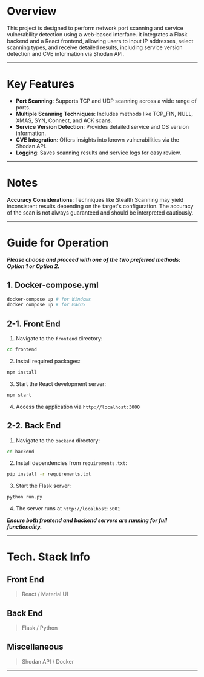 # Overview

This project is designed to perform network port scanning and service vulnerability detection using a web-based interface. It integrates a Flask backend and a React frontend, allowing users to input IP addresses, select scanning types, and receive detailed results, including service version detection and CVE information via Shodan API.

---

# Key Features

- **Port Scanning**: Supports TCP and UDP scanning across a wide range of ports.
- **Multiple Scanning Techniques**: Includes methods like TCP_FIN, NULL, XMAS, SYN, Connect, and ACK scans.
- **Service Version Detection**: Provides detailed service and OS version information.
- **CVE Integration**: Offers insights into known vulnerabilities via the Shodan API.
- **Logging**: Saves scanning results and service logs for easy review.

---

# Notes

**Accuracy Considerations**: Techniques like Stealth Scanning may yield inconsistent results depending on the target's configuration. The accuracy of the scan is not always guaranteed and should be interpreted cautiously.

---

# Guide for Operation

***Please choose and proceed with one of the two preferred methods: Option 1 or Option 2.***

## 1. Docker-compose.yml

```bash
docker-compose up # for Windows
docker compose up # for MacOS
```

## 2-1. Front End

1. Navigate to the `frontend` directory:

```bash
cd frontend
```

2. Install required packages:

```bash
npm install
```

3. Start the React development server:

```bash
npm start
```

4. Access the application via `http://localhost:3000`

## 2-2. Back End

1. Navigate to the `backend` directory:

```bash
cd backend
```

2. Install dependencies from `requirements.txt`:

```bash
pip install -r requirements.txt
```

3. Start the Flask server:

```bash
python run.py
```

4. The server runs at `http://localhost:5001`
 
***Ensure both frontend and backend servers are running for full functionality.***

---

# Tech. Stack Info

## Front End

> React / Material UI

## Back End

> Flask / Python

## Miscellaneous

> Shodan API / Docker

---
